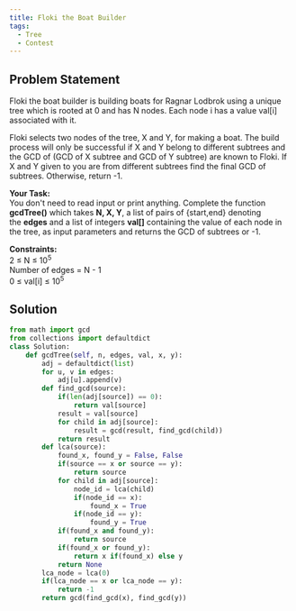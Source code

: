 ```yaml
---
title: Floki the Boat Builder
tags:
  - Tree
  - Contest
---
```


## Problem Statement

Floki the boat builder is building boats for Ragnar Lodbrok using a unique tree which is rooted at 0 and has N nodes. Each node i has a value val[i] associated with it.

Floki selects two nodes of the tree, X and Y, for making a boat. The build process will only be successful if X and Y belong to different subtrees and the GCD of (GCD of X subtree and GCD of Y subtree) are known to Floki.
If X and Y given to you are from different subtrees find the final GCD of subtrees. Otherwise, return -1.

**Your Task:**    
You don't need to read input or print anything. Complete the function **gcdTree()** which takes **N, X, Y**, a list of pairs of {start,end} denoting the **edges** and a list of integers **val\[\]** containing the value of each node in the tree, as input parameters and returns the GCD of subtrees or -1.

**Constraints:**  
2 ≤ N ≤ 10<sup>5</sup>  
Number of edges = N - 1  
0 ≤ val\[i\] ≤ 10<sup>5</sup>

## Solution

```py
from math import gcd
from collections import defaultdict
class Solution:
    def gcdTree(self, n, edges, val, x, y):
        adj = defaultdict(list)
        for u, v in edges:
            adj[u].append(v)
        def find_gcd(source):
            if(len(adj[source]) == 0):
                return val[source]
            result = val[source]
            for child in adj[source]:
                result = gcd(result, find_gcd(child))
            return result
        def lca(source):
            found_x, found_y = False, False
            if(source == x or source == y):
                return source
            for child in adj[source]:
                node_id = lca(child)
                if(node_id == x):
                    found_x = True
                if(node_id == y):
                    found_y = True
            if(found_x and found_y):
                return source
            if(found_x or found_y):
                return x if(found_x) else y
            return None
        lca_node = lca(0)
        if(lca_node == x or lca_node == y):
            return -1
        return gcd(find_gcd(x), find_gcd(y))
```
